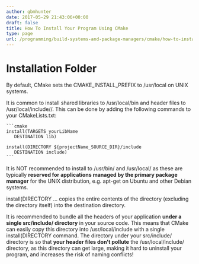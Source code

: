 ```yaml
---
author: gbmhunter
date: 2017-05-29 21:43:06+00:00
draft: false
title: How To Install Your Program Using CMake
type: page
url: /programming/build-systems-and-package-managers/cmake/how-to-install-your-program-using-cmake
---
```


# Installation Folder

By default, CMake sets the CMAKE_INSTALL_PREFIX to /usr/local on UNIX systems.

It is common to install shared libraries to /usr/local/bin and header files to /usr/local/include/<project-name>/. This can be done by adding the following commands to your CMakeLists.txt:

    ```cmake
    install(TARGETS yourLibName
       DESTINATION lib)
    
    install(DIRECTORY ${projectName_SOURCE_DIR}/include
       DESTINATION include)
    ```

It is NOT recommended to install to /usr/bin/ and /usr/local/ as these are typically **reserved for applications managed by the primary package manager** for the UNIX distribution, e.g. apt-get on Ubuntu and other Debian systems.

install(DIRECTORY ... copies the entire contents of the directory (excluding the directory itself) into the destination directory.

It is recommended to bundle all the headers of your application **under a single src/include/<project-name> directory** in your source code. This means that CMake can easily copy this directory into /usr/local/include with a single install(DIRECTORY command. The <project-name> directory under your src/include/ directory is so that **your header files don't pollute** the /usr/local/include/ directory, as this directory can get large, making it hard to uninstall your program, and increases the risk of naming conflicts!

